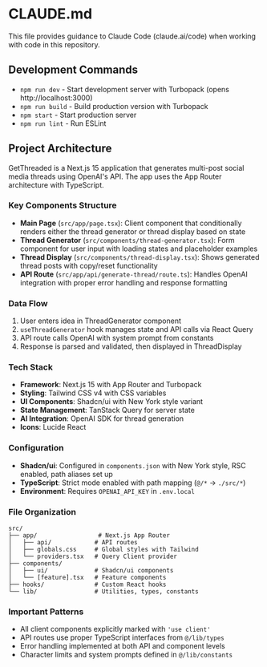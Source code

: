 # CLAUDE.md

This file provides guidance to Claude Code (claude.ai/code) when working with code in this repository.

## Development Commands

- `npm run dev` - Start development server with Turbopack (opens http://localhost:3000)
- `npm run build` - Build production version with Turbopack
- `npm start` - Start production server
- `npm run lint` - Run ESLint

## Project Architecture

GetThreaded is a Next.js 15 application that generates multi-post social media threads using OpenAI's API. The app uses the App Router architecture with TypeScript.

### Key Components Structure

- **Main Page** (`src/app/page.tsx`): Client component that conditionally renders either the thread generator or thread display based on state
- **Thread Generator** (`src/components/thread-generator.tsx`): Form component for user input with loading states and placeholder examples
- **Thread Display** (`src/components/thread-display.tsx`): Shows generated thread posts with copy/reset functionality
- **API Route** (`src/app/api/generate-thread/route.ts`): Handles OpenAI integration with proper error handling and response formatting

### Data Flow

1. User enters idea in ThreadGenerator component
2. `useThreadGenerator` hook manages state and API calls via React Query
3. API route calls OpenAI with system prompt from constants
4. Response is parsed and validated, then displayed in ThreadDisplay

### Tech Stack

- **Framework**: Next.js 15 with App Router and Turbopack
- **Styling**: Tailwind CSS v4 with CSS variables
- **UI Components**: Shadcn/ui with New York style variant
- **State Management**: TanStack Query for server state
- **AI Integration**: OpenAI SDK for thread generation
- **Icons**: Lucide React

### Configuration

- **Shadcn/ui**: Configured in `components.json` with New York style, RSC enabled, path aliases set up
- **TypeScript**: Strict mode enabled with path mapping (`@/*` -> `./src/*`)
- **Environment**: Requires `OPENAI_API_KEY` in `.env.local`

### File Organization

```
src/
├── app/                 # Next.js App Router
│   ├── api/            # API routes
│   ├── globals.css     # Global styles with Tailwind
│   └── providers.tsx   # Query Client provider
├── components/
│   ├── ui/             # Shadcn/ui components
│   └── [feature].tsx   # Feature components
├── hooks/              # Custom React hooks
└── lib/                # Utilities, types, constants
```

### Important Patterns

- All client components explicitly marked with `'use client'`
- API routes use proper TypeScript interfaces from `@/lib/types`
- Error handling implemented at both API and component levels
- Character limits and system prompts defined in `@/lib/constants`